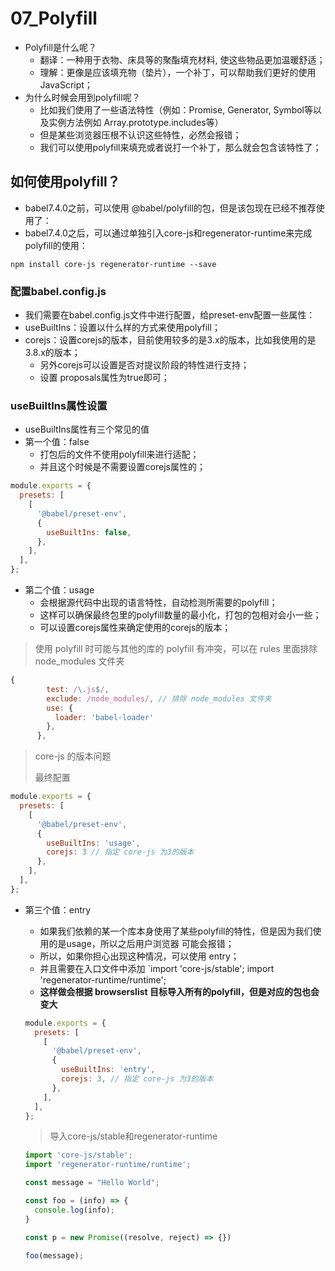 # 07_Polyfill

- Polyfill是什么呢？ 
  - 翻译：一种用于衣物、床具等的聚酯填充材料, 使这些物品更加温暖舒适； 
  - 理解：更像是应该填充物（垫片），一个补丁，可以帮助我们更好的使用JavaScript；
- 为什么时候会用到polyfill呢？ 
  - 比如我们使用了一些语法特性（例如：Promise, Generator, Symbol等以及实例方法例如 Array.prototype.includes等）
  - 但是某些浏览器压根不认识这些特性，必然会报错； 
  - 我们可以使用polyfill来填充或者说打一个补丁，那么就会包含该特性了；

## 如何使用polyfill？

- babel7.4.0之前，可以使用 @babel/polyfill的包，但是该包现在已经不推荐使用了：
- babel7.4.0之后，可以通过单独引入core-js和regenerator-runtime来完成polyfill的使用：

```shell
npm install core-js regenerator-runtime --save
```

### 配置babel.config.js

- 我们需要在babel.config.js文件中进行配置，给preset-env配置一些属性：
- useBuiltIns：设置以什么样的方式来使用polyfill； 
- corejs：设置corejs的版本，目前使用较多的是3.x的版本，比如我使用的是3.8.x的版本； 
  - 另外corejs可以设置是否对提议阶段的特性进行支持； 
  - 设置 proposals属性为true即可；

### useBuiltIns属性设置

- useBuiltIns属性有三个常见的值
- 第一个值：false 
  - 打包后的文件不使用polyfill来进行适配； 
  - 并且这个时候是不需要设置corejs属性的；

```js
module.exports = {
  presets: [
    [
      '@babel/preset-env',
      {
        useBuiltIns: false,
      },
    ],
  ],
};

```

- 第二个值：usage 
  - 会根据源代码中出现的语言特性，自动检测所需要的polyfill； 
  - 这样可以确保最终包里的polyfill数量的最小化，打包的包相对会小一些； 
  - 可以设置corejs属性来确定使用的corejs的版本；

> 使用 polyfill 时可能与其他的库的 polyfill 有冲突，可以在 rules 里面排除 node_modules 文件夹

```js
{
        test: /\.js$/,
        exclude: /node_modules/, // 排除 node_modules 文件夹
        use: {
          loader: 'babel-loader'
        },
      },
```

> core-js 的版本问题
>
> 最终配置

```js
module.exports = {
  presets: [
    [
      '@babel/preset-env',
      {
        useBuiltIns: 'usage',
        corejs: 3 // 指定 core-js 为3的版本
      },
    ],
  ],
};
```

- 第三个值：entry 

  - 如果我们依赖的某一个库本身使用了某些polyfill的特性，但是因为我们使用的是usage，所以之后用户浏览器 可能会报错；
  - 所以，如果你担心出现这种情况，可以使用 entry； 
  - 并且需要在入口文件中添加 `import 'core-js/stable'; import 'regenerator-runtime/runtime'; 
  - **这样做会根据 browserslist 目标导入所有的polyfill，但是对应的包也会变大**

  ```js
  module.exports = {
    presets: [
      [
        '@babel/preset-env',
        {
          useBuiltIns: 'entry',
          corejs: 3, // 指定 core-js 为3的版本
        },
      ],
    ],
  };
  ```

  > 导入core-js/stable和regenerator-runtime

  ```js
  import 'core-js/stable';
  import 'regenerator-runtime/runtime';
  
  const message = "Hello World";
  
  const foo = (info) => {
    console.log(info);
  }
  
  const p = new Promise((resolve, reject) => {})
  
  foo(message);
  ```

  
